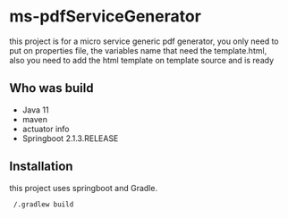 # ms-pdfServiceGenerator
this project is for a micro service generic pdf generator, you only need to put on properties file, the variables name that need the template.html,<br>
also you need to add the html template on template source and is ready

## Who was build
* Java 11
* maven
* actuator info
* Springboot 2.1.3.RELEASE


## Installation
this project uses springboot and Gradle.
```bash
 /.gradlew build
```
